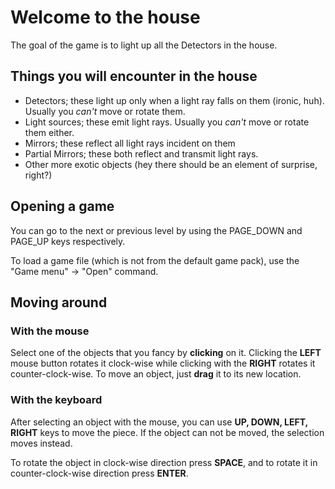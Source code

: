 # Welcome to the house #
The goal of the game is to light up all the Detectors in the house.

## Things you will encounter in the house ##

  * Detectors; these light up only when a light ray falls on them (ironic, huh). Usually you _can't_ move or rotate them.
  * Light sources; these emit light rays. Usually you _can't_ move or rotate them either.
  * Mirrors; these reflect all light rays incident on them
  * Partial Mirrors; these both reflect and transmit light rays.
  * Other more exotic objects (hey there should be an element of surprise, right?)

## Opening a game ##
You can go to the next or previous level by using the PAGE\_DOWN and PAGE\_UP keys respectively.

To load a game file (which is not from the default game pack), use the "Game menu" -> "Open" command.

## Moving around ##
### With the mouse ###
Select one of the objects that you fancy by **clicking** on it. Clicking the **LEFT** mouse button rotates it clock-wise while clicking with the **RIGHT** rotates it counter-clock-wise. To move an object, just **drag** it to its new location.

### With the keyboard ###
After selecting an object with the mouse, you can use **UP, DOWN, LEFT, RIGHT** keys to move the piece. If the object can not be moved, the selection moves instead.

To rotate the object in clock-wise direction press **SPACE**, and to rotate it in counter-clock-wise direction press **ENTER**.